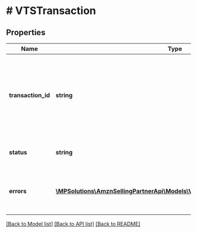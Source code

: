 # # VTSTransaction

## Properties

Name | Type | Description | Notes
------------ | ------------- | ------------- | -------------
**transaction_id** | **string** | The unique identifier returned in the &#39;transactionId&#39; field in response to the post request of a specific transaction. |
**status** | **string** | Current processing status of the transaction. |
**errors** | [**\MPSolutions\AmznSellingPartnerApi\Models\VendorTransactionStatus\VTSError[]**](VTSError.md) | A list of error responses returned when a request is unsuccessful. | [optional]

[[Back to Model list]](../../README.md#models) [[Back to API list]](../../README.md#endpoints) [[Back to README]](../../README.md)
